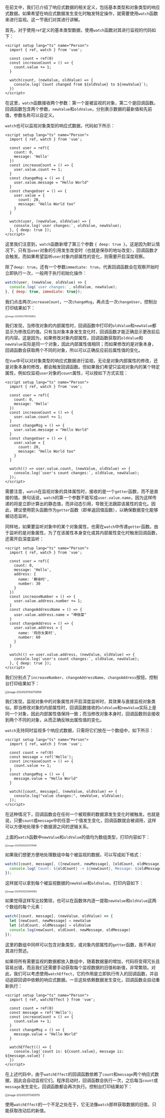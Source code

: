 在前文中，我们已介绍了响应式数据的相关定义，包括基本类型和对象类型的响应式数据。如果希望在响应式数据发生变化时触发特定操作，就需要使用`watch`函数来进行监视。这一节我们对其进行讲解。

首先，对于使用`ref`定义的基本类型数据，使用`watch`函数对其进行监视的代码如下：

```vue
<script setup lang="ts" name="Person">
  import { ref, watch } from 'vue';

  const count = ref(0)
  const increaseCount = () => {
    count.value += 1;
  }

  watch(count, (newValue, oldValue) => {
    console.log(`Count changed from ${oldValue} to ${newValue}`);
  })
</script>
```

在这里，`watch`函数接收两个参数：第一个是被监视的对象，第二个是回调函数。回调函数包含两个参数，`newValue`和`oldValue`，分别表示数据的最新值和先前值，参数名称可以自定义。

`watch`也可以监视对象类型的响应式数据，代码如下所示：

```vue
<script setup lang="ts" name="Person">
  import { ref, watch } from 'vue';

  const user = ref({
    count: 0,
    message: 'Hello'
  })
  const increaseCount = () => {
    user.value.count += 1;
  }
  const changeMsg = () => {
    user.value.message = "Hello World"
  }
  const changeUser = () => {
    user.value = {
      count: 20,
      message: "Hello World too"
    }
  }

  watch(user, (newValue, oldValue) => {
    console.log(`user changes:`, oldValue, newValue);
  }, { deep: true });
</script>
```

这里我们注意到，`watch`函数新增了第三个参数 `{ deep: true }`。这是因为默认情况下，只有当`user`对象的引用发生改变时（也就是保存的地址改变），回调函数才会触发。而如果希望监听`user`对象内部属性的变化，则需要开启深度观察。

除了`deep: true`，还有一个参数`immediate: true`，代表回调函数会在观察开始时立即执行一次，一般用于执行初始化操作：

```javascript
watch(user, (newValue, oldValue) => {
  console.log(`user changes:`, oldValue, newValue);
}, { deep: true, immediate: true});
```

我们点击两次`increaseCount`，一次`changeMsg`，再点击一次`changeUser`，控制台打印结果如下：

<img src="image/image-20241027181355852.png" alt="image-20241027181355852" style="zoom:50%;" />

我们发现，当修改对象的内部属性时，回调函数中打印的`oldValue`和`newValue`都显示为修改后的值。只有当对象本身发生变化时，回调函数才能正确显示更改前后的内容。这是因为，如果修改对象内部属性，回调函数获取的`oldValue`和`newValue`实际是同一个对象，因此内部属性值相同；而如果修改的是对象本身，回调函数会获取两个不同的对象，所以可以正确反应前后属性值的变化。

在`Vue`中可以对对象类型的响应式数据进行监视，无论是对象内部属性的修改，还是对象本身的修改，都会触发回调函数。但如果我们希望只监视对象内的某个特定属性，例如仅监视`user`对象的`count`属性，可以按如下方式实现：

```vue
<script setup lang="ts" name="Person">
  import { ref, watch } from 'vue';

  const user = ref({
    count: 0,
    message: 'Hello'
  })
  const increaseCount = () => {
    user.value.count += 1;
  }
  const changeMsg = () => {
    user.value.message = "Hello World"
  }
  const changeUser = () => {
    user.value = {
      count: 20,
      message: "Hello World too"
    }
  }

  watch(() => user.value.count, (newValue, oldValue) => {
    console.log(`user's count changes:`, oldValue, newValue);
  });
</script>
```

需要注意，`watch`在监视对象的具体属性时，接收的是一个`getter`函数，而不是直接的值。换句话说，`watch`的第一个参数不能写成`user.value.name`，因为这样传递的将是立即计算出的静态值，而非动态引用，导致无法跟踪该属性的变化。因此，建议使用箭头函数作为`getter`函数（即单返回值函数），以确保数据变化能够被动态监听。

同样地，如果要监听对象中的某个对象属性，也需在`watch`中传递`getter`函数。由于监听的是对象属性，为了在该属性本身变化或其内部属性变化时触发回调函数，还需开启深度监听：

```vue
<script setup lang="ts" name="Person">
  import { ref, watch } from 'vue';

  const user = ref({
    count: 0,
    message: 'Hello',
    address: {
      name: '蔡徐村',
      number: 30
    }
  })
  const increaseNumber = () => {
    user.value.address.number += 1;
  }
  const changeAddressName = () => {
    user.value.address.name = "坤徐菜"
  }
  const changeAddress = () => {
    user.value.address = {
      name: '鸡你太美村',
      number: 60
    }
  }

  watch(() => user.value.address, (newValue, oldValue) => {
    console.log(`user's count changes:`, oldValue, newValue);
  }, { deep: true });
</script>
```

我们分别点了`increaseNumber`、`changeAddressName`、`changeAddress`按钮，控制台打印结果如下：

<img src="image/image-20241031104713959.png" alt="image-20241031104713959" style="zoom:60%;" />

我们发现，监视对象中的对象属性并开启深度监听时，其效果与直接监视对象类似。即当修改对象的内部属性时，回调函数接收的`oldValue`和`newValue`实际上是同一个对象，因此内部属性值保持一致；而当修改对象本身时，回调函数则会接收到两个不同的对象，从而正确反映出属性值的变化。

`watch`支持同时监视多个响应式数据，只需将它们放在一个数组中，如下所示：

```vue
<script setup lang="ts" name="Person">
  import { ref, watch } from 'vue';

  const count = ref(0)
  const message = ref('Hello');
  const increaseCount = () => {
    count.value += 1;
  }
  const changeMsg = () => {
    message.value = "Hello World"
  }

  watch([count, message], (newValue, oldValue) => {
  	console.log("value changes:", newValue, oldValue);
  });
</script>
```

在这种情况下，回调函数会在任何一个被观察的数据源发生变化时被触发。也就是说，只要`count`或`message`中的任意一个值发生变化，回调函数就会被调用，这样可以方便地处理多个数据源之间的逻辑关系。

上面的`watch`函数中`newValue`和`oldValue`的值均为数组类型，打印内容如下：

<img src="image/image-20241030235707846.png" alt="image-20241030235707846" style="zoom:50%;" />

如果我们想更方便地处理数组中每个被监视的数据，可以写成如下格式：

```javascript
watch([count, message], ([newCount, newMessage], [oldCount, oldMessage]) => {
  console.log(`Count: ${oldCount} -> ${newCount}, Message: ${oldMessage} -> ${newMessage}`);
});
```

这样就可以拿到每个被监视数据的`newValue`和`oldValue`，打印内容如下：

<img src="image/image-20241030235849365.png" alt="image-20241030235849365" style="zoom:50%;" />

如果觉得这样写比较繁琐，也可以在函数体内逐一提取`newValue`和`oldValue`这两个数组的每个元素：

```javascript
watch([count, message], (newValue, oldValue) => {
  let [newCount, newMessage] = newValue
  let [oldCount, oldMessage] = oldValue
  console.log(newCount, oldCount, newMessage, oldMessage)
});
```

这里的数组中同样可以包含对象类型，或对象内部属性的`getter`函数，我不再对其进行赘述。

如果将所有需要监视的数据都放入数组中，随着数据量的增加，代码将变得冗长且容易出错，而且我们还需要手动获取每个监视数据的旧值和新值，非常繁琐。对此，我们可以考虑使用`watchEffect`，它的作用是立即执行传入的回调函数，并自动追踪回调中依赖的响应式数据。一旦这些依赖数据发生变化，回调函数会自动重新执行：

```vue
<script setup lang="ts" name="Person">
  import { ref, watchEffect } from 'vue';

  const count = ref(0)
  const message = ref('Hello');
  const increaseCount = () => {
    count.value += 1;
  }
  const changeMsg = () => {
    message.value = "Hello World"
  }

  watchEffect(() => {
    console.log(`count is: ${count.value}, message is: ${message.value}`)
  })
</script>
```

在上述代码中，由于`watchEffect`的回调函数依赖了`count`和`message`两个响应式数据，因此会自动监视它们。程序启动时，回调函数会执行一次，之后每当`count`或`message`发生变化，回调函数都会再次执行。控制台打印结果如下：

<img src="image/image-20241031111455115.png" alt="image-20241031111455115" style="zoom:60%;" />

使用`watchEffect`的一个不足之处在于，它无法像`watch`那样获取数据的旧值，只能获取改动后的新值。
